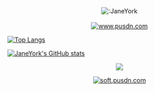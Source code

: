 <div align="center" style="text-align: center;">
<img src="https://count.getloli.com/get/@:JaneYork" alt=":JaneYork" />
</div>
<br/>
<div align="center" style="text-align: center;">
<a href="https://git.io/typing-svg"><img src="https://readme-typing-svg.demolab.com?font=Fira+Code&pause=1000&color=722ED1&center=true&width=435&lines=PUSDN%C2%B7%E5%B9%B3%E8%A1%8C%E5%AE%87%E5%AE%99%E8%BD%AF%E4%BB%B6%E5%BC%80%E5%8F%91%E8%80%85%E7%BD%91;%E8%BD%AF%E4%BB%B6%E5%BC%80%E5%8F%91%E3%80%81%E4%BD%8E%E4%BB%A3%E7%A0%81%E3%80%81%E4%BC%81%E4%B8%9A%E5%BB%BA%E7%AB%99......" alt="www.pusdn.com" /></a>
</div>

[![Top Langs](https://github-readme-stats.vercel.app/api/top-langs/?username=JaneYork)](https://github.com/anuraghazra/github-readme-stats)

[![JaneYork's GitHub stats](https://github-readme-stats.vercel.app/api?username=JaneYork&show_icons=true&theme=midnight-purple)](https://github.com/anuraghazra/github-readme-stats)

<div align="center" style="text-align: center;">
<a href="https://github.com/anuraghazra/github-readme-stats">
  <img align="center" src="https://github-readme-stats.vercel.app/api?username=JaneYork&show_icons=true&theme=midnight-purple&bg_color=30,e96443,904e95&title_color=fff&text_color=fff" />
</a>
</div>

<p align="center">
    <a href="http://soft.pusdn.com">
        <img src="https://img.shields.io/badge/Star-14002-%23722ed1?logo=discord"
            alt="soft.pusdn.com"></a>
</p>
